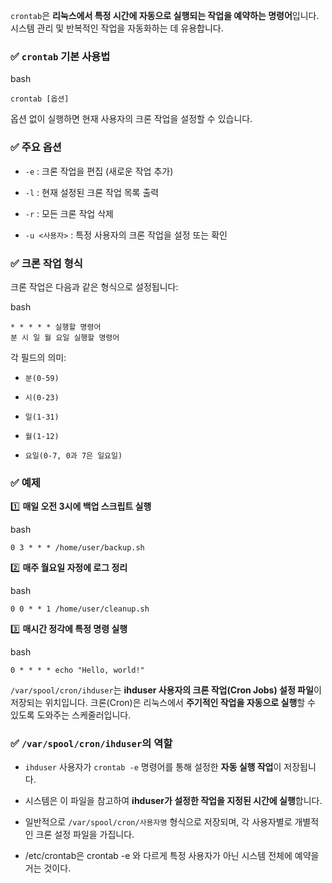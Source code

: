 `crontab`은 **리눅스에서 특정 시간에 자동으로 실행되는 작업을 예약하는 명령어**입니다. 시스템 관리 및 반복적인 작업을 자동화하는 데 유용합니다.

### ✅ `crontab` 기본 사용법

bash

```
crontab [옵션]
```

옵션 없이 실행하면 현재 사용자의 크론 작업을 설정할 수 있습니다.

### ✅ 주요 옵션

- `-e` : 크론 작업을 편집 (새로운 작업 추가)
    
- `-l` : 현재 설정된 크론 작업 목록 출력
    
- `-r` : 모든 크론 작업 삭제
    
- `-u <사용자>` : 특정 사용자의 크론 작업을 설정 또는 확인
    

### ✅ 크론 작업 형식

크론 작업은 다음과 같은 형식으로 설정됩니다:

bash

```
* * * * * 실행할 명령어
분 시 일 월 요일 실행할 명령어
```

각 필드의 의미:

- `분(0-59)`
    
- `시(0-23)`
    
- `일(1-31)`
    
- `월(1-12)`
    
- `요일(0-7, 0과 7은 일요일)`
    

### ✅ 예제

1️⃣ **매일 오전 3시에 백업 스크립트 실행**

bash

```
0 3 * * * /home/user/backup.sh
```

2️⃣ **매주 월요일 자정에 로그 정리**

bash

```
0 0 * * 1 /home/user/cleanup.sh
```

3️⃣ **매시간 정각에 특정 명령 실행**

bash

```
0 * * * * echo "Hello, world!"
```

`/var/spool/cron/ihduser`는 **ihduser 사용자의 크론 작업(Cron Jobs) 설정 파일**이 저장되는 위치입니다. 크론(Cron)은 리눅스에서 **주기적인 작업을 자동으로 실행**할 수 있도록 도와주는 스케줄러입니다.

### ✅ `/var/spool/cron/ihduser`의 역할

- `ihduser` 사용자가 `crontab -e` 명령어를 통해 설정한 **자동 실행 작업**이 저장됩니다.
    
- 시스템은 이 파일을 참고하여 **ihduser가 설정한 작업을 지정된 시간에 실행**합니다.
    
- 일반적으로 `/var/spool/cron/사용자명` 형식으로 저장되며, 각 사용자별로 개별적인 크론 설정 파일을 가집니다.

- /etc/crontab은 crontab -e 와 다르게 특정 사용자가 아닌 시스템 전체에 예약을 거는 것이다.
